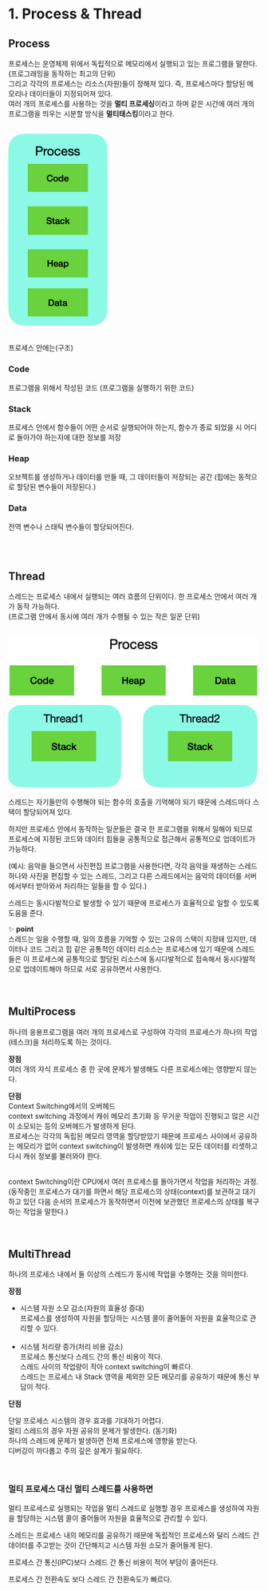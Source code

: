 # 1. Process & Thread

## Process

프로세스는 운영체제 위에서 독립적으로 메모리에서 실행되고 있는 프로그램을 말한다. (프로그래밍을 동작하는 최고의 단위) <br>
그리고 각각의 프로세스는 리소스(자원)들이 정해져 있다. 즉, 프로세스마다 할당된 메모리나 데이터들이 지정되어져 있다.<br>
여러 개의 프로세스를 사용하는 것을 **멀티 프로세싱**이라고 하며 같은 시간에 여러 개의 프로그램을 띄우는 시분할 방식을 **멀티태스킹**이라고 한다.
<br><br>

<img src="img/04_process.png" alt="process" width="200px">

<br> 프로세스 안에는(구조) <br>

### Code

프로그램을 위해서 작성된 코드 (프로그램을 실행하기 위한 코드)

### Stack

프로세스 안에서 함수들이 어떤 순서로 실행되어야 하는지, 함수가 종료 되었을 시 어디로 돌아가야 하는지에 대한 정보를 저장

### Heap

오브젝트를 생성하거나 데이터를 만들 때, 그 데이터들이 저장되는 공간 (힙에는 동적으로 할당된 변수들이 저장된다.)

### Data

전역 변수나 스태틱 변수들이 할당되어진다.

<br><br>

## Thread

스레드는 프로세스 내에서 실행되는 여러 흐름의 단위이다. 한 프로세스 안에서 여러 개가 동작 가능하다. <br>(프로그램 안에서 동시에 여러 개가 수행될 수 있는 작은 일꾼 단위)<br><br>

<img src="img/05_thread.png" alt="thread" width="500px"> <br>

스레드는 자기들만의 수행해야 되는 함수의 호출을 기억해야 되기 때문에 스레드마다 스택이 할당되어져 있다.<br>

하지만 프로세스 안에서 동작하는 일꾼들은 결국 한 프로그램을 위해서 일해야 되므로 프로세스에 지정된 코드와 데이터 힙들을 공통적으로 접근해서 공통적으로 업데이트가 가능하다.<br>

(예시: 음악을 들으면서 사진편집 프로그램을 사용한다면, 각각 음악을 재생하는 스레드 하나와 사진을 편집할 수 있는 스레드, 그리고 다른 스레드에서는 음악의 데이터를 서버에서부터 받아와서 처리하는 일들을 할 수 있다.)

스레드는 동시다발적으로 발생할 수 있기 때문에 프로세스가 효율적으로 일할 수 있도록 도움을 준다.

✨ **point** <br>
스레드는 일을 수행할 때, 일의 흐름을 기억할 수 있는 고유의 스택이 지정돼 있지만, 데이터나 코드 그리고 힙 같은 공통적인 데이터 리소스는 프로세스에 있기 때문에 스레드들은 이 프로세스에 공통적으로 할당된 리소스에 동시다발적으로 접속해서 동시다발적으로 업데이트해야 하므로 서로 공유하면서 사용한다. <br><br><br>

## MultiProcess

하나의 응용프로그램을 여러 개의 프로세스로 구성하여 각각의 프로세스가 하나의 작업(테스크)을 처리하도록 하는 것이다. <br>

**장점** <br>
여러 개의 자식 프로세스 중 한 곳에 문제가 발생해도 다른 프로세스에는 영향받지 않는다.

**단점** <br>
Context Switching에서의 오버헤드 <br>
context switching 과정에서 캐쉬 메모리 초기화 등 무거운 작업이 진행되고 많은 시간이 소모되는 등의 오버헤드가 발생하게 된다.<br>
프로세스는 각각의 독립된 메모리 영역을 할당받았기 때문에 프로세스 사이에서 공유하는 메모리가 없어 context switching이 발생하면 캐쉬에 있는 모든 데이터를 리셋하고 다시 캐쉬 정보를 불러와야 한다.

<br>
context Switching이란 CPU에서 여러 프로세스를 돌아가면서 작업을 처리하는 과정. <br> (동작중인 프로세스가 대기를 하면서 해당 프로세스의 상태(context)를 보관하고 대기하고 있던 다음 순서의 프로세스가 동작하면서 이전에 보관했던 프로세스의 상태를 복구하는 작업을 말한다.)
<br><br><br>

## MultiThread

하나의 프로세스 내에서 둘 이상의 스레드가 동시에 작업을 수행하는 것을 의미한다. <br>

**장점** <br>

- 시스템 자원 소모 감소(자원의 효율성 증대) <br>
  프로세스를 생성하여 자원을 할당하는 시스템 콜이 줄어들어 자원을 효율적으로 관리할 수 있다. <br><br>
- 시스템 처리량 증가(처리 비용 감소)<br>
  프로세스 통신보다 스레드 간의 통신 비용이 적다. <br>
  스레드 사이의 작업량이 작아 context switching이 빠르다.<br>스레드는 프로세스 내 Stack 영역을 제외한 모든 메모리를 공유하기 때문에 통신 부담이 적다.

**단점** <br>

단일 프로세스 시스템의 경우 효과를 기대하기 어렵다. <br>
멀티 스레드의 경우 자원 공유의 문제가 발생한다. (동기화) <br>
하나의 스레드에 문제가 발생하면 전체 프로세스에 영향을 받는다. <br>디버깅이 까다롭고 주의 깊은 설계가 필요하다.

<br>

### 멀티 프로세스 대신 멀티 스레드를 사용하면 <br>

멀티 프로세스로 실행되는 작업을 멀티 스레드로 실행할 경우 프로세스를 생성하여 자원을 할당하는 시스템 콜이 줄어들어 자원을 효율적으로 관리할 수 있다. <br>

스레드는 프로세스 내의 메모리를 공유하기 때문에 독립적인 프로세스와 달리 스레드 간 데이터를 주고받는 것이 간단해지고 시스템 자원 소모가 줄어들게 된다. <br>

프로세스 간 통신(IPC)보다 스레드 간 통신 비용이 적어 부담이 줄어든다. <br>

프로세스 간 전환속도 보다 스레드 간 전환속도가 빠르다.
